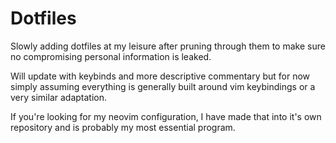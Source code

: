 # Dotfiles

Slowly adding dotfiles at my leisure after pruning through them
to make sure no compromising personal information is leaked.

Will update with keybinds and more descriptive commentary but for now
simply assuming everything is generally built around vim keybindings or a very similar adaptation.

If you're looking for my neovim configuration, I have made that into
it's own repository and is probably my most essential program. 
